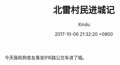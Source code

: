 ﻿---
layout: post
title:  北雷村民进城记
date:   2017-10-06 21:32:20 +0800
description: You’ll find this post in your `_posts` directory. Go ahead and edit it and re-build the site to see your changes. # Add post description (optional)
img: post-1.jpg # Add image post (optional)
tags: [Blog, Travel]
author: Xindu # Add name author (optional)
---
今天我和狗舍友乘坐916路公交车进了城。
